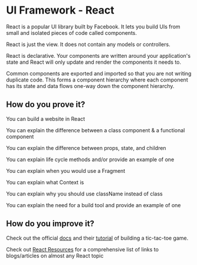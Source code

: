# UI Framework - React

React is a popular UI library built by Facebook. It lets you build UIs from small and isolated pieces of code called components. 

React is just the view. It does not contain any models or controllers.

React is declarative. Your components are written around your application's state and React will only update and render the components it needs to.

Common components are exported and imported so that you are not writing duplicate code. This forms a component hierarchy where each component has its state and data flows one-way down the component hierarchy.

## How do you prove it?

You can build a website in React

You can explain the difference between a class component & a functional component

You can explain the difference between props, state, and children

You can explain life cycle methods and/or provide an example of one

You can explain when you would use a Fragment

You can explain what Context is

You can explain why you should use className instead of class

You can explain the need for a build tool and provide an example of one


## How do you improve it?

Check out the official [docs](https://reactjs.org/docs/getting-started.html) and their [tutorial](https://reactjs.org/tutorial/tutorial.html) of building a tic-tac-toe game.

Check out [React Resources](https://reactresources.com/) for a comprehensive list of links to blogs/articles on almost any React topic

